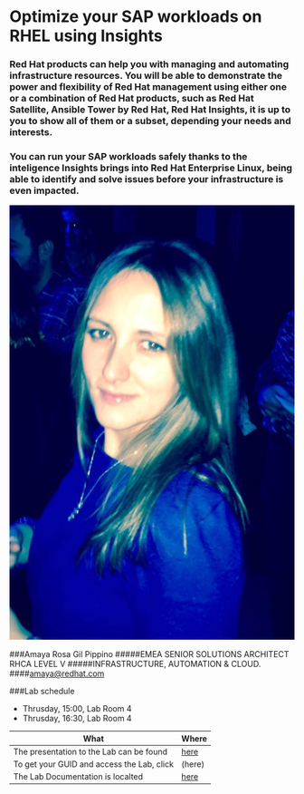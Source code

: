 # Optimize your SAP workloads on RHEL using Insights

### Red Hat products can help you with managing and automating infrastructure resources. You will be able to demonstrate the power and flexibility of Red Hat management using either one or a combination of Red Hat products, such as Red Hat Satellite, Ansible Tower by Red Hat, Red Hat Insights, it is up to you to show all of them or a subset, depending your needs and interests.

### You can run your SAP workloads safely thanks to the inteligence Insights brings into Red Hat Enterprise Linux, being able to identify and solve issues before your infrastructure is even impacted.


![Amaya Rosa Gil Pippino](images/yo.png)

###Amaya Rosa Gil Pippino 
#####EMEA SENIOR SOLUTIONS ARCHITECT RHCA LEVEL V
#####INFRASTRUCTURE, AUTOMATION & CLOUD.
####amaya@redhat.com 

###Lab schedule

* Thrusday, 15:00, Lab Room 4
* Thrusday, 16:30, Lab Room 4


| What | Where |
|---|---|
| The presentation to the Lab can be found | [here](https://docs.google.com/presentation/d/1li9Ig3ql7EXsRtsNa9KR3RGAs29XZjQ6AcdaRhiN-vs/edit?usp=sharing) |
| To get your GUID and access the Lab, click | (here) |
| The Lab Documentation is localted | [here](https://github.com/amayagil/InsightsSAPLab/blob/master/InsightsIntegratedLabSAP.md) |
